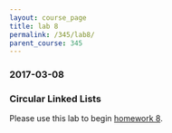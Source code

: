 ```yaml
---
layout: course_page
title: lab 8
permalink: /345/lab8/
parent_course: 345
---
```


### 2017-03-08

### Circular Linked Lists
Please use this lab to begin [homework 8](/345/hw8/).
